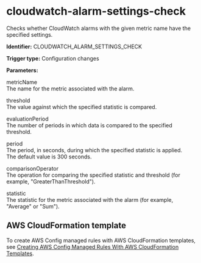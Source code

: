 # cloudwatch\-alarm\-settings\-check<a name="cloudwatch-alarm-settings-check"></a>

Checks whether CloudWatch alarms with the given metric name have the specified settings\.

**Identifier:** CLOUDWATCH\_ALARM\_SETTINGS\_CHECK

**Trigger type:** Configuration changes

**Parameters:**

metricName  
The name for the metric associated with the alarm\.

threshold  
The value against which the specified statistic is compared\.

evaluationPeriod  
The number of periods in which data is compared to the specified threshold\.

period   
The period, in seconds, during which the specified statistic is applied\.  
The default value is 300 seconds\.

comparisonOperator  
The operation for comparing the specified statistic and threshold \(for example, "GreaterThanThreshold"\)\.

statistic  
The statistic for the metric associated with the alarm \(for example, "Average" or "Sum"\)\.

## AWS CloudFormation template<a name="w4aac13c29c17c71c13"></a>

To create AWS Config managed rules with AWS CloudFormation templates, see [Creating AWS Config Managed Rules With AWS CloudFormation Templates](aws-config-managed-rules-cloudformation-templates.md)\.